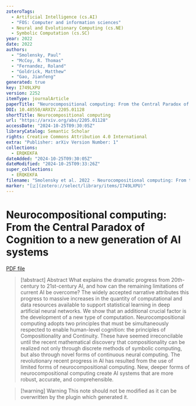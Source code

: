 ```yaml
---
zoteroTags:
  - Artificial Intelligence (cs.AI)
  - "FOS: Computer and information sciences"
  - Neural and Evolutionary Computing (cs.NE)
  - Symbolic Computation (cs.SC)
year: 2022
date: 2022
authors:
  - "Smolensky, Paul"
  - "McCoy, R. Thomas"
  - "Fernandez, Roland"
  - "Goldrick, Matthew"
  - "Gao, Jianfeng"
generated: true
key: I749LXPU
version: 2252
itemType: journalArticle
paperTitle: "Neurocompositional computing: From the Central Paradox of Cognition to a new generation of AI systems"
DOI: 10.48550/ARXIV.2205.01128
shortTitle: Neurocompositional computing
url: "https://arxiv.org/abs/2205.01128"
accessDate: "2024-10-25T09:30:05Z"
libraryCatalog: Semantic Scholar
rights: Creative Commons Attribution 4.0 International
extra: "Publisher: arXiv Version Number: 1"
collections:
  - ERQKEKFA
dateAdded: "2024-10-25T09:30:05Z"
dateModified: "2024-10-25T09:33:26Z"
super_collections:
  - ERQKEKFA
filename: "Smolensky et al. 2022 - Neurocompositional computing: From the Central Paradox of Cognition to a new generation of AI systems.pdf"
marker: "[🇿](zotero://select/library/items/I749LXPU)"
---
```

# Neurocompositional computing: From the Central Paradox of Cognition to a new generation of AI systems

[PDF file](/Papers/PDFs/Smolensky%20et%20al.%202022%20-%20Neurocompositional%20computing:%20From%20the%20Central%20Paradox%20of%20Cognition%20to%20a%20new%20generation%20of%20AI%20systems.pdf)

> [!abstract] Abstract
> What explains the dramatic progress from 20th-century to 21st-century AI, and how can the remaining limitations of current AI be overcome? The widely accepted narrative attributes this progress to massive increases in the quantity of computational and data resources available to support statistical learning in deep artificial neural networks. We show that an additional crucial factor is the development of a new type of computation. Neurocompositional computing adopts two principles that must be simultaneously respected to enable human-level cognition: the principles of Compositionality and Continuity. These have seemed irreconcilable until the recent mathematical discovery that compositionality can be realized not only through discrete methods of symbolic computing, but also through novel forms of continuous neural computing. The revolutionary recent progress in AI has resulted from the use of limited forms of neurocompositional computing. New, deeper forms of neurocompositional computing create AI systems that are more robust, accurate, and comprehensible.

>[!warning] Warning
> This note should not be modified as it can be overwritten by the plugin which generated it.

